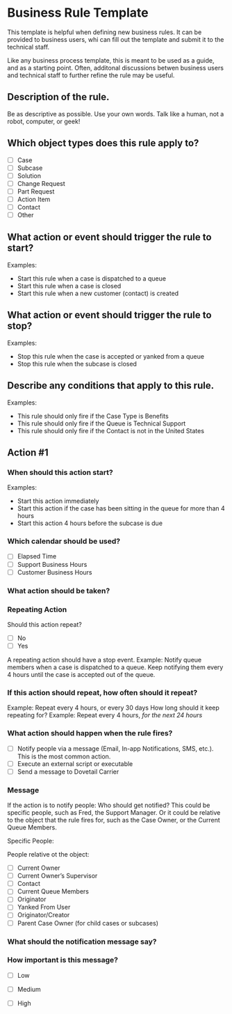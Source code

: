 # Business Rule Template

This template is helpful when defining new business rules. 
It can be provided to business users, whi can fill out the template and submit it to the technical staff.

Like any business process template, this is meant to be used as a guide, and as a starting point. Often, additonal discussions betwen business users and technical staff to further refine the rule may be useful. 


## Description of the rule.  

Be as descriptive as possible.  Use your own words. Talk like a human, not a robot, computer, or geek!

## Which object types does this rule apply to?

* [ ] Case
* [ ] Subcase
* [ ] Solution
* [ ] Change Request
* [ ] Part Request
* [ ] Action Item
* [ ] Contact
* [ ] Other

## What action or event should trigger the rule to start?

Examples:
* Start this rule when a case is dispatched to a queue
* Start this rule when a case is closed
* Start this rule when a new customer (contact) is created


## What action or event should trigger the rule to stop?

Examples:
* Stop this rule when the case is accepted or yanked from a queue
* Stop this rule when the subcase is closed

## Describe any conditions that apply to this rule.

Examples:
* This rule should only fire if the Case Type is Benefits
* This rule should only fire if the Queue is Technical Support
* This rule should only fire if the Contact is not in the United States


## Action #1

### When should this action start?

Examples:
* Start this action immediately 
* Start this action if the case has been sitting in the queue for more than 4 hours
* Start this action 4 hours before the subcase is due

### Which calendar should be used?

* [ ] Elapsed Time
* [ ] Support Business Hours
* [ ] Customer Business Hours

### What action should be taken?

### Repeating Action

Should this action repeat?
* [ ] No
* [ ] Yes

A repeating action should have a stop event. 
Example: Notify queue members when a case is dispatched to a queue. Keep notifying them every 4 hours until the case is accepted out of the queue.

### If this action should repeat, how often should it repeat? 

Example: Repeat every 4 hours, or every 30 days
How long should it keep repeating for?
Example: Repeat every 4 hours, *for the next 24 hours*

### What action should happen when the rule fires?
* [ ] Notify people via a message (Email, In-app Notifications, SMS, etc.). This is the most common action.
* [ ] Execute an external script or executable
* [ ] Send a message to Dovetail Carrier

### Message

If the action is to notify people:
Who should get notified?
This could be specific people, such as Fred, the Support Manager. Or it could be relative to the object that the rule fires for, such as the Case Owner, or the Current Queue Members.

Specific People:

People relative ot the object:
* [ ] Current Owner
* [ ] Current Owner’s Supervisor
* [ ] Contact
* [ ] Current Queue Members
* [ ] Originator
* [ ] Yanked From User
* [ ] Originator/Creator
* [ ] Parent Case Owner (for child cases or subcases)

### What should the notification message say?

### How important is this message?
* [ ] Low
* [ ] Medium
* [ ] High



